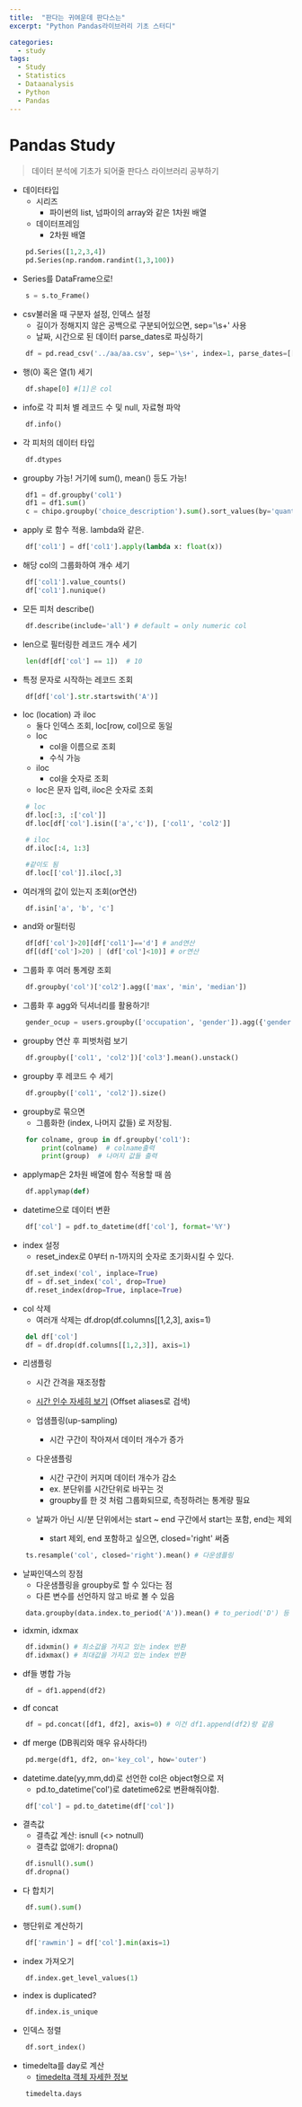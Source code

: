 ```yaml
---
title:  "판다는 귀여운데 판다스는"
excerpt: "Python Pandas라이브러리 기초 스터디"

categories:
  - study
tags:
  - Study
  - Statistics
  - Dataanalysis
  - Python
  - Pandas
---
```


# Pandas Study
> 데이터 분석에 기초가 되어줄 판다스 라이브러리 공부하기

- 데이터타입
    - 시리즈
        - 파이썬의 list, 넘파이의 array와 같은 1차원 배열
    - 데이터프레임
        - 2차원 배열
```python
    pd.Series([1,2,3,4])
    pd.Series(np.random.randint(1,3,100))
```

- Series를 DataFrame으로!
```python
    s = s.to_Frame()
```
- csv불러올 때 구분자 설정, 인덱스 설정
    - 길이가 정해지지 않은 공백으로 구분되어있으면,  sep='\s+' 사용
    - 날짜, 시간으로 된 데이터 parse_dates로 파싱하기
```python
    df = pd.read_csv('../aa/aa.csv', sep='\s+', index=1, parse_dates=[[0,1,2]]) #sep='\t', '\n' 등 #index='col3'
```
- 행(0) 혹은 열(1) 세기
```python
    df.shape[0] #[1]은 col
```
- info로 각 피처 별 레코드 수 및 null, 자료형 파악
```python
    df.info()
```
- 각 피처의 데이터 타입
```python
    df.dtypes
```
- groupby 가능! 거기에 sum(), mean() 등도 가능!
```python
    df1 = df.groupby('col1')
    df1 = df1.sum()
    c = chipo.groupby('choice_description').sum().sort_values(by='quantity', ascending=False)
```
- apply 로 함수 적용. lambda와 같은.
```python
    df['col1'] = df['col1'].apply(lambda x: float(x))
```
- 해당 col의 그룹화하여 개수 세기
```python
    df['col1'].value_counts()
    df['col1'].nunique()
```
- 모든 피처 describe()
```python
    df.describe(include='all') # default = only numeric col
```
- len으로 필터링한 레코드 개수 세기
```python
    len(df[df['col'] == 1])  # 10
```
- 특정 문자로 시작하는 레코드 조회
```python
    df[df['col'].str.startswith('A')]
```
- loc (location) 과 iloc
    - 둘다 인덱스 조회, loc[row, col]으로 동일
    - loc
        - col을 이름으로 조회
        - 수식 가능
    - iloc
        - col을 숫자로 조회
    - loc은 문자 입력, iloc은 숫자로 조회
```python
    # loc
    df.loc[:3, :['col']]
    df.loc[df['col'].isin(['a','c']), ['col1', 'col2']]

    # iloc
    df.iloc[:4, 1:3]

    #같이도 됨
    df.loc[['col']].iloc[,3]
```
- 여러개의 값이 있는지 조회(or연산)
```python
    df.isin['a', 'b', 'c']
```
- and와 or필터링
```python
    df[df['col']>20][df['col1']=='d'] # and연산
    df[(df['col']>20) | (df['col']<10)] # or연산
```
- 그룹화 후 여러 통계량 조회
```python
    df.groupby('col')['col2'].agg(['max', 'min', 'median'])
```
- 그룹화 후 agg와 딕셔너리를 활용하기!
```python
    gender_ocup = users.groupby(['occupation', 'gender']).agg({'gender': 'count'})
```
- groupby 연산 후 피벗처럼 보기
```python
    df.groupby(['col1', 'col2'])['col3'].mean().unstack()
```
- groupby 후 레코드 수 세기
```python
    df.groupby(['col1', 'col2']).size()
```
- groupby로 묶으면
    - 그룹화한 (index, 나머지 값들) 로 저장됨.
```python
    for colname, group in df.groupby('col1'):
    	print(colname)  # colname출력
    	print(group)  # 나머지 값들 출력
```
- applymap은 2차원 배열에 함수 적용할 때 씀
```python
    df.applymap(def)
```
- datetime으로 데이터 변환
```python
    df['col'] = pdf.to_datetime(df['col'], format='%Y')
```
- index 설정
    - reset_index로 0부터 n-1까지의 숫자로 초기화시킬 수 있다.
```python
    df.set_index('col', inplace=True)
    df = df.set_index('col', drop=True)
    df.reset_index(drop=True, inplace=True)
```
- col 삭제
    - 여러개 삭제는 df.drop(df.columns[[1,2,3], axis=1)
```python
    del df['col']
    df = df.drop(df.columns[[1,2,3]], axis=1)
```
- 리샘플링
    - 시간 간격을 재조정함
    - [시간 인수 자세히 보기](http://pandas.pydata.org/pandas-docs/stable/timeseries.html#offset-aliases) (Offset aliases로 검색)

    - 업샘플링(up-sampling)
        - 시간 구간이 작아져서 데이터 개수가 증가
    - 다운샘플링
        - 시간 구간이 커지며 데이터 개수가 감소
        - ex. 분단위를 시간단위로 바꾸는 것
        - groupby를 한 것 처럼 그룹화되므로, 측정하려는 통계량 필요
    - 날짜가 아닌 시/분 단위에서는 start ~ end 구간에서 start는 포함, end는 제외
        - start 제외, end 포함하고 싶으면, closed='right' 써줌

```python
    ts.resample('col', closed='right').mean() # 다운샘플링
```
- 날짜인덱스의 장점
    - 다운샘플링을 groupby로 할 수 있다는 점
    - 다른 변수를 선언하지 않고 바로 볼 수 있음
```python
    data.groupby(data.index.to_period('A')).mean() # to_period('D') 등
```
- idxmin, idxmax
```python
    df.idxmin() # 최소값을 가지고 있는 index 반환
    df.idxmax() # 최대값을 가지고 있는 index 반환
```
- df들 병합 가능
```python
    df = df1.append(df2)
```
- df concat
```python
    df = pd.concat([df1, df2], axis=0) # 이건 df1.append(df2)랑 같음
```    

- df merge (DB쿼리와 매우 유사하다!)
```python
    pd.merge(df1, df2, on='key_col', how='outer')
```
- datetime.date(yy,mm,dd)로 선언한 col은 object형으로 저
    - pd.to_datetime('col')로 datetime62로 변환해줘야함.
```python
    df['col'] = pd.to_datetime(df['col'])
```
- 결측값
    - 결측값 계산: isnull (<> notnull)
    - 결측값 없애기: dropna()
```python
    df.isnull().sum()
    df.dropna()
```
- 다 합치기
```python
    df.sum().sum()
```
- 행단위로 계산하기
```python
    df['rawmin'] = df['col'].min(axis=1)
```
- index 가져오기
```python
    df.index.get_level_values(1)
```
- index is duplicated?
```python
    df.index.is_unique
```
- 인덱스 정렬
```python
    df.sort_index()
```
- timedelta를 day로 계산
    - [timedelta 객체 자세한 정보](https://docs.python.org/ko/3/library/datetime.html)
```python
    timedelta.days
```
